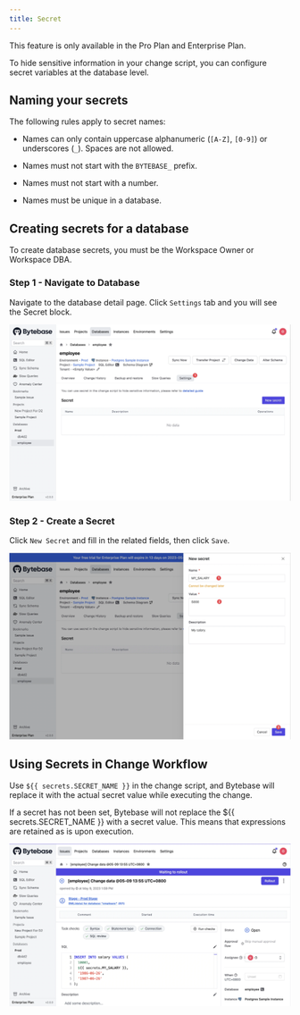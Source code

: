```yaml
---
title: Secret
---
```

<hint-block type="info">

This feature is only available in the Pro Plan and Enterprise Plan.

</hint-block>

To hide sensitive information in your change script, you can configure secret variables at the database level.

## Naming your secrets

The following rules apply to secret names:

- Names can only contain uppercase alphanumeric (`[A-Z]`, `[0-9]`) or underscores (`_`). Spaces are not allowed.

- Names must not start with the `BYTEBASE_` prefix.

- Names must not start with a number.

- Names must be unique in a database.

## Creating secrets for a database

<hint-block type="info">

To create database secrets, you must be the Workspace Owner or Workspace DBA.

</hint-block>

### Step 1 - Navigate to Database

Navigate to the database detail page. Click `Settings` tab and you will see the Secret block.

![database-setting-tab-secret-block](/static/docs/administration/secret/database-setting-tab.webp)

### Step 2 - Create a Secret

Click `New Secret` and fill in the related fields, then click `Save`.

![create-database-secret](/static/docs/administration/secret/create-salary-secret.webp)

## Using Secrets in Change Workflow


Use `${{ secrets.SECRET_NAME }}` in the change script, and Bytebase will replace it with the actual secret value while executing the change.


<hint-block type="info">

If a secret has not been set, Bytebase will not replace the ${{ secrets.SECRET_NAME }} with a secret value. This means that expressions are retained as is upon execution.

</hint-block>

![using-secret-in-dml-issue](/static/docs/administration/secret/using-secret-in-dml-issue.webp)
